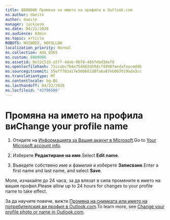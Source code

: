 ```yaml
---
title: 8000006 Промяна на името на профила в Outlook.com
ms.author: daeite
author: daeite
manager: jackiesm
ms.date: 04/21/2020
ms.audience: Admin
ms.topic: article
ROBOTS: NOINDEX, NOFOLLOW
localization_priority: Normal
ms.collection: Adm_O365
ms.custom: 8000006
ms.assetid: 0e32c516-a5ff-4deb-9bf8-485febd3def8
ms.openlocfilehash: 71ccabc7b4e75d462d59dcfd4907aedafeacad4b
ms.sourcegitcommit: 55eff703a17e500681d8fa6a87eb067019ade3cc
ms.translationtype: MT
ms.contentlocale: bg-BG
ms.lasthandoff: 04/22/2020
ms.locfileid: "43706586"
---
```

# <a name="change-your-profile-name"></a><span data-ttu-id="eaf91-102">Промяна на името на профила ви</span><span class="sxs-lookup"><span data-stu-id="eaf91-102">Change your profile name</span></span>

1. <span data-ttu-id="eaf91-103">Отидете на [Информацията за Вашия акаунт в Microsoft](https://go.microsoft.com/fwlink/p/?linkid=860841).</span><span class="sxs-lookup"><span data-stu-id="eaf91-103">Go to [Your Microsoft account info](https://go.microsoft.com/fwlink/p/?linkid=860841).</span></span>
    
2. <span data-ttu-id="eaf91-104">Изберете **Редактиране на име**.</span><span class="sxs-lookup"><span data-stu-id="eaf91-104">Select **Edit name**.</span></span> 
    
3. <span data-ttu-id="eaf91-105">Въведете собствено име и фамилия и изберете **Записване**.</span><span class="sxs-lookup"><span data-stu-id="eaf91-105">Enter a first name and last name, and select **Save**.</span></span> 
    
<span data-ttu-id="eaf91-106">Моля, изчакайте до 24 часа, за да влязат в сила промените в името на вашия профил.</span><span class="sxs-lookup"><span data-stu-id="eaf91-106">Please allow up to 24 hours for changes to your profile name to take effect.</span></span>
  
<span data-ttu-id="eaf91-107">За да научите повече, вижте [Промяна на снимката или името на потребителския ви профил в Outlook.com](https://go.microsoft.com/fwlink/?linkid=873110).</span><span class="sxs-lookup"><span data-stu-id="eaf91-107">To learn more, see [Change your profile photo or name in Outlook.com](https://go.microsoft.com/fwlink/?linkid=873110).</span></span>
  

